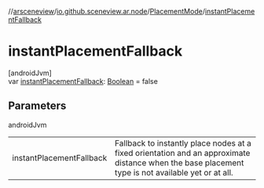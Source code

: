 //[arsceneview](../../../index.md)/[io.github.sceneview.ar.node](../index.md)/[PlacementMode](index.md)/[instantPlacementFallback](instant-placement-fallback.md)

# instantPlacementFallback

[androidJvm]\
var [instantPlacementFallback](instant-placement-fallback.md): [Boolean](https://kotlinlang.org/api/latest/jvm/stdlib/kotlin/-boolean/index.html) = false

## Parameters

androidJvm

| | |
|---|---|
| instantPlacementFallback | Fallback to instantly place nodes at a fixed orientation and an approximate distance when the base placement type is not available yet or at all. |
